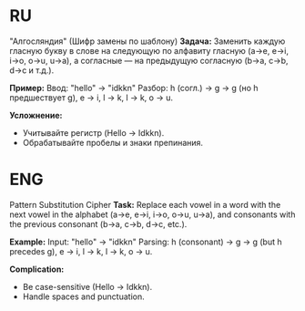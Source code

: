 # RU
"Алгосляндия" (Шифр замены по шаблону)
**Задача:** 
Заменить каждую гласную букву в слове на следующую по алфавиту гласную (a→e, e→i, i→o, o→u, u→a), а согласные — на предыдущую согласную (b→a, c→b, d→c и т.д.).

**Пример:**
Ввод: "hello" → "idkkn"
Разбор:
h (согл.) → g → g (но h предшествует g),
e → i,
l → k,
l → k,
o → u.

**Усложнение:**
- Учитывайте регистр (Hello → Idkkn).
- Обрабатывайте пробелы и знаки препинания.
# ENG

Pattern Substitution Cipher
**Task:** 
Replace each vowel in a word with the next vowel in the alphabet (a→e, ​​e→i, i→o, o→u, u→a), and consonants with the previous consonant (b→a, c→b, d→c, etc.).

**Example:**
Input: "hello" → "idkkn"
Parsing:
h (consonant) → g → g (but h precedes g),
e → i,
l → k,
l → k,
o → u.

**Complication:**
- Be case-sensitive (Hello → Idkkn).
- Handle spaces and punctuation.